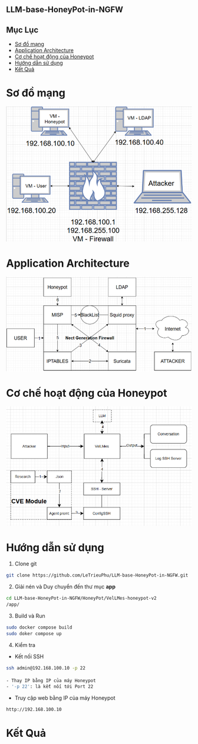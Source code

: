 ## LLM-base-HoneyPot-in-NGFW
## Mục Lục
- [Sơ đồ mạng](#Sơ-đồ-mạng)
- [Application Architecture](#Application-Architecture)
- [Cơ chế hoạt động của Honeypot](#Cơ-chế-hoạt-động-của-Honeypot)
- [Hướng dẫn sử dụng](#Hướng-dẫn-sử-dụng)
- [Kết Quả](#Kết-Quả)
# Sơ đồ mạng
![Sơ đồ mạng](https://github.com/LeTrieuPhu/LLM-base-HoneyPot-in-NGFW/blob/main/Report/Network.png)
# Application Architecture
![Application Architecture](https://github.com/LeTrieuPhu/LLM-base-HoneyPot-in-NGFW/blob/main/Report/app_data.png)
# Cơ chế hoạt động của Honeypot
![Honeypot](https://github.com/LeTrieuPhu/LLM-base-HoneyPot-in-NGFW/blob/main/Report/Honeypot.png)
# Hướng dẫn sử dụng
1. Clone git
```bash
git clone https://github.com/LeTrieuPhu/LLM-base-HoneyPot-in-NGFW.git
```
2. Giải nén và Duy chuyển đến thư mục **app**
```bash
cd LLM-base-HoneyPot-in-NGFW/HoneyPot/VelLMes-honeypot-v2
/app/
```
3. Build và Run
```bash
sudo docker compose build
sudo doker compose up
```
4. Kiểm tra
- Kết nối SSH
```bash
ssh admin@192.168.100.10 -p 22

- Thay IP bằng IP của máy Honeypot
- '-p 22': là kết nối tới Port 22
```
- Truy cập web bằng IP của máy Honeypot
```bash
http://192.168.100.10
```
# Kết Quả

